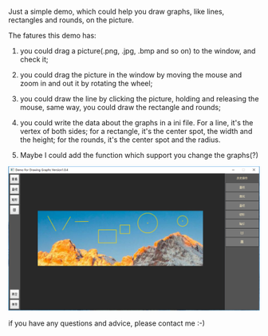 Just a simple demo, which could help you draw graphs, like lines, rectangles and rounds, on the picture.

The fatures this demo has:
1. you could drag a picture(.png, .jpg, .bmp and so on) to the window, and check it;

2. you could drag the picture in the window by moving the mouse and zoom in and out it by rotating the wheel;

3. you could draw the line by clicking the picture, holding and releasing the mouse, same way, you could draw the rectangle and rounds;

4. you could write the data about the graphs in a ini file. For a line, it's the vertex of both sides; for a rectangle, it's the center spot, the width and the height; for the rounds, it's the center spot and the radius.

5. Maybe I could add the function which support you change the graphs(?)

![image](https://github.com/EmttER/Canvas-Demo/blob/master/images/Screenshot_01.png)

if you have any questions and advice, please contact me :-)
